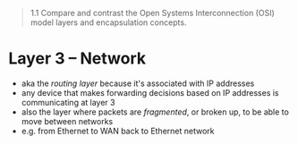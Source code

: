 > 1.1 Compare and contrast the Open Systems Interconnection (OSI) model layers and encapsulation concepts.

# Layer 3 – Network

- aka the *routing layer* because it's associated with IP addresses
- any device that makes forwarding decisions based on IP addresses is communicating at layer 3 
- also the layer where packets are *fragmented*, or broken up, to be able to move between networks
- e.g. from Ethernet to WAN back to Ethernet network